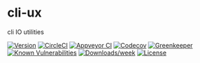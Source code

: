 cli-ux
======

cli IO utilities

[![Version](https://img.shields.io/npm/v/cli-ux.svg)](https://npmjs.org/package/cli-ux)
[![CircleCI](https://circleci.com/gh/oclif/cli-ux/tree/master.svg?style=svg)](https://circleci.com/gh/oclif/cli-ux/tree/master)
[![Appveyor CI](https://ci.appveyor.com/api/projects/status/github/oclif/cli-ux?branch=master&svg=true)](https://ci.appveyor.com/project/heroku/cli-ux/branch/master)
[![Codecov](https://codecov.io/gh/oclif/cli-ux/branch/master/graph/badge.svg)](https://codecov.io/gh/oclif/cli-ux)
[![Greenkeeper](https://badges.greenkeeper.io/oclif/cli-ux.svg)](https://greenkeeper.io/)
[![Known Vulnerabilities](https://snyk.io/test/npm/cli-ux/badge.svg)](https://snyk.io/test/npm/cli-ux)
[![Downloads/week](https://img.shields.io/npm/dw/cli-ux.svg)](https://npmjs.org/package/cli-ux)
[![License](https://img.shields.io/npm/l/cli-ux.svg)](https://github.com/oclif/cli-ux/blob/master/package.json)
